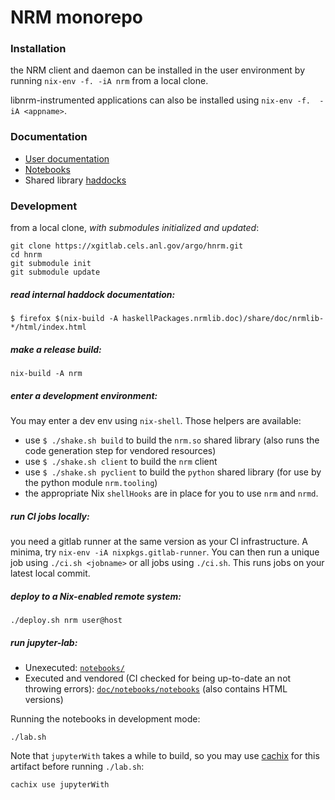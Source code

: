# NRM monorepo

### Installation

the NRM client and daemon can be installed in the user environment by running
`nix-env -f. -iA nrm` from a local clone.

libnrm-instrumented applications can also be installed using `nix-env -f.  -iA <appname>`.

### Documentation

- [User documentation](http://hnrm.readthedocs.io)
- [Notebooks](doc/notebooks/notebooks)
- Shared library [haddocks](https://hnrm.readthedocs.io/en/latest/_static/haddocks/)

### Development

from a local clone, *with submodules initialized and updated*:

```
git clone https://xgitlab.cels.anl.gov/argo/hnrm.git
cd hnrm
git submodule init
git submodule update
```

##### read internal haddock documentation: 

```
$ firefox $(nix-build -A haskellPackages.nrmlib.doc)/share/doc/nrmlib-*/html/index.html
```

##### make a release build: 

```
nix-build -A nrm
```

##### enter a development environment: 

You may enter a dev env using `nix-shell`.
Those helpers are available:

- use `$ ./shake.sh build` to build the `nrm.so` shared library (also runs the code generation step for vendored resources)
- use `$ ./shake.sh client` to build the `nrm` client
- use `$ ./shake.sh pyclient` to build the `python` shared library (for use by the python module `nrm.tooling`)
- the appropriate Nix `shellHooks` are in place for you to use `nrm` and `nrmd`.

##### run CI jobs locally: 

you need a gitlab runner at the same version as your CI infrastructure.  A
minima, try `nix-env -iA nixpkgs.gitlab-runner`. You can then run a unique job
using `./ci.sh <jobname>` or all jobs using `./ci.sh`. This runs jobs on your
latest local commit.

##### deploy to a Nix-enabled remote system:

`./deploy.sh nrm user@host`

##### run jupyter-lab:

* Unexecuted: [`notebooks/`](notebooks/)
* Executed and vendored (CI checked for being up-to-date an not throwing errors): [`doc/notebooks/notebooks`](doc/notebooks/notebooks) (also contains HTML versions)

Running the notebooks in development mode:

```
./lab.sh
```

Note that `jupyterWith` takes a while to build, so you may use [cachix](https://cachix.org/) for this artifact before running `./lab.sh`:

```
cachix use jupyterWith
```
